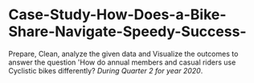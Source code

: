 # Case-Study-How-Does-a-Bike-Share-Navigate-Speedy-Success-
 Prepare, Clean, analyze the given data and Visualize the outcomes  to  answer the question 'How do annual members and casual riders use Cyclistic bikes differently? *During Quarter 2  for year 2020*.
